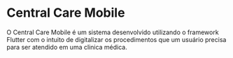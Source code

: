 # Central Care Mobile

O Central Care Mobile  é um sistema desenvolvido utilizando o framework Flutter com o intuito de digitalizar os procedimentos que um usuário precisa para ser atendido em uma clinica médica. 


